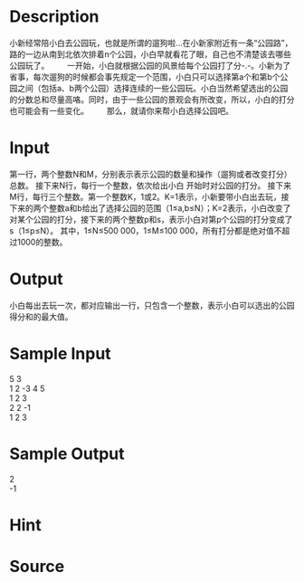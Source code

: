 
# Description

<div class="content">小新经常陪小白去公园玩，也就是所谓的遛狗啦…在小新家附近有一条“公园路”，路的一边从南到北依次排着n个公园，小白早就看花了眼，自己也不清楚该去哪些公园玩了。 
　　一开始，小白就根据公园的风景给每个公园打了分-.-。小新为了省事，每次遛狗的时候都会事先规定一个范围，小白只可以选择第a个和第b个公园之间（包括a、b两个公园）选择连续的一些公园玩。小白当然希望选出的公园的分数总和尽量高咯。同时，由于一些公园的景观会有所改变，所以，小白的打分也可能会有一些变化。 
　　那么，就请你来帮小白选择公园吧。 
   
   
</div>

# Input

<div class="content">第一行，两个整数N和M，分别表示表示公园的数量和操作（遛狗或者改变打分）总数。 
接下来N行，每行一个整数，依次给出小白 开始时对公园的打分。 
接下来M行，每行三个整数。第一个整数K，1或2。K=1表示，小新要带小白出去玩，接下来的两个整数a和b给出了选择公园的范围（1≤a,b≤N）；K=2表示，小白改变了对某个公园的打分，接下来的两个整数p和s，表示小白对第p个公园的打分变成了s（1≤p≤N）。 
其中，1≤N≤500 000，1≤M≤100 000，所有打分都是绝对值不超过1000的整数。 
 
   
   
</div>

# Output

<div class="content">小白每出去玩一次，都对应输出一行，只包含一个整数，表示小白可以选出的公园得分和的最大值。 
</div>

# Sample Input

<div class="content"><span class="sampledata">5 3<br/>
1 2 -3 4 5<br/>
1 2 3<br/>
2 2 -1<br/>
1 2 3<br/>
</span></div>

# Sample Output

<div class="content"><span class="sampledata">2<br/>
-1<br/>
</span></div>

# Hint

<div class="content"><p></p></div>

# Source

<div class="content"><p><a href="problemset.php?search="></a></p></div>

